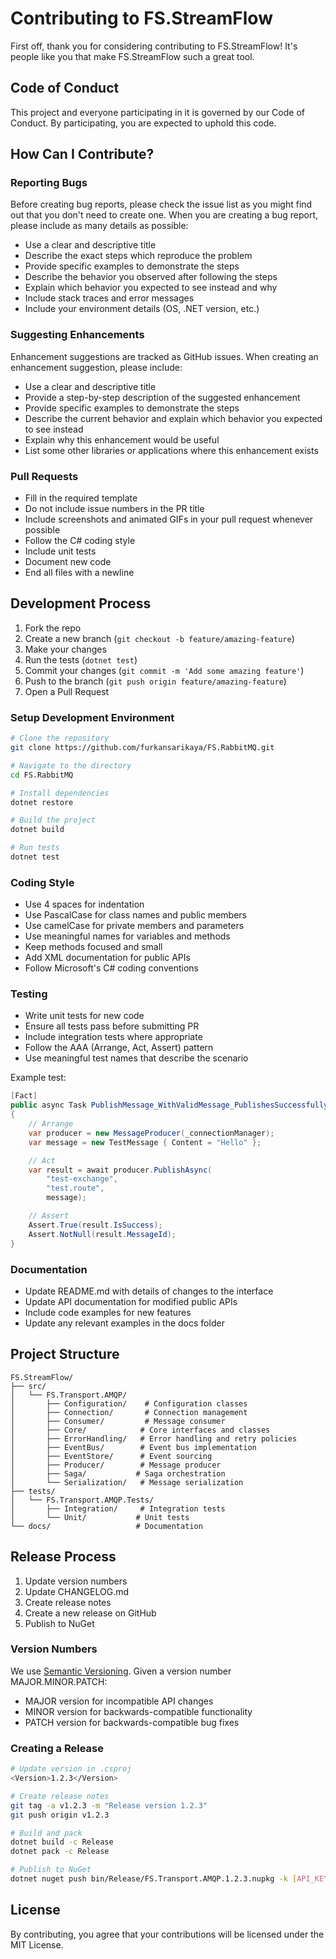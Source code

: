 # Contributing to FS.StreamFlow

First off, thank you for considering contributing to FS.StreamFlow! It's people like you that make FS.StreamFlow such a great tool.

## Code of Conduct

This project and everyone participating in it is governed by our Code of Conduct. By participating, you are expected to uphold this code.

## How Can I Contribute?

### Reporting Bugs

Before creating bug reports, please check the issue list as you might find out that you don't need to create one. When you are creating a bug report, please include as many details as possible:

* Use a clear and descriptive title
* Describe the exact steps which reproduce the problem
* Provide specific examples to demonstrate the steps
* Describe the behavior you observed after following the steps
* Explain which behavior you expected to see instead and why
* Include stack traces and error messages
* Include your environment details (OS, .NET version, etc.)

### Suggesting Enhancements

Enhancement suggestions are tracked as GitHub issues. When creating an enhancement suggestion, please include:

* Use a clear and descriptive title
* Provide a step-by-step description of the suggested enhancement
* Provide specific examples to demonstrate the steps
* Describe the current behavior and explain which behavior you expected to see instead
* Explain why this enhancement would be useful
* List some other libraries or applications where this enhancement exists

### Pull Requests

* Fill in the required template
* Do not include issue numbers in the PR title
* Include screenshots and animated GIFs in your pull request whenever possible
* Follow the C# coding style
* Include unit tests
* Document new code
* End all files with a newline

## Development Process

1. Fork the repo
2. Create a new branch (`git checkout -b feature/amazing-feature`)
3. Make your changes
4. Run the tests (`dotnet test`)
5. Commit your changes (`git commit -m 'Add some amazing feature'`)
6. Push to the branch (`git push origin feature/amazing-feature`)
7. Open a Pull Request

### Setup Development Environment

```bash
# Clone the repository
git clone https://github.com/furkansarikaya/FS.RabbitMQ.git

# Navigate to the directory
cd FS.RabbitMQ

# Install dependencies
dotnet restore

# Build the project
dotnet build

# Run tests
dotnet test
```

### Coding Style

* Use 4 spaces for indentation
* Use PascalCase for class names and public members
* Use camelCase for private members and parameters
* Use meaningful names for variables and methods
* Keep methods focused and small
* Add XML documentation for public APIs
* Follow Microsoft's C# coding conventions

### Testing

* Write unit tests for new code
* Ensure all tests pass before submitting PR
* Include integration tests where appropriate
* Follow the AAA (Arrange, Act, Assert) pattern
* Use meaningful test names that describe the scenario

Example test:

```csharp
[Fact]
public async Task PublishMessage_WithValidMessage_PublishesSuccessfully()
{
    // Arrange
    var producer = new MessageProducer(_connectionManager);
    var message = new TestMessage { Content = "Hello" };

    // Act
    var result = await producer.PublishAsync(
        "test-exchange",
        "test.route",
        message);

    // Assert
    Assert.True(result.IsSuccess);
    Assert.NotNull(result.MessageId);
}
```

### Documentation

* Update README.md with details of changes to the interface
* Update API documentation for modified public APIs
* Include code examples for new features
* Update any relevant examples in the docs folder

## Project Structure

```
FS.StreamFlow/
├── src/
│   └── FS.Transport.AMQP/
│       ├── Configuration/    # Configuration classes
│       ├── Connection/       # Connection management
│       ├── Consumer/         # Message consumer
│       ├── Core/            # Core interfaces and classes
│       ├── ErrorHandling/   # Error handling and retry policies
│       ├── EventBus/        # Event bus implementation
│       ├── EventStore/      # Event sourcing
│       ├── Producer/        # Message producer
│       ├── Saga/           # Saga orchestration
│       └── Serialization/   # Message serialization
├── tests/
│   └── FS.Transport.AMQP.Tests/
│       ├── Integration/     # Integration tests
│       └── Unit/           # Unit tests
└── docs/                   # Documentation
```

## Release Process

1. Update version numbers
2. Update CHANGELOG.md
3. Create release notes
4. Create a new release on GitHub
5. Publish to NuGet

### Version Numbers

We use [Semantic Versioning](https://semver.org/). Given a version number MAJOR.MINOR.PATCH:

* MAJOR version for incompatible API changes
* MINOR version for backwards-compatible functionality
* PATCH version for backwards-compatible bug fixes

### Creating a Release

```bash
# Update version in .csproj
<Version>1.2.3</Version>

# Create release notes
git tag -a v1.2.3 -m "Release version 1.2.3"
git push origin v1.2.3

# Build and pack
dotnet build -c Release
dotnet pack -c Release

# Publish to NuGet
dotnet nuget push bin/Release/FS.Transport.AMQP.1.2.3.nupkg -k [API_KEY] -s https://api.nuget.org/v3/index.json
```

## License

By contributing, you agree that your contributions will be licensed under the MIT License. 